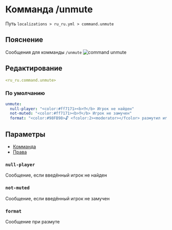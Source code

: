 # Комманда /unmute
Путь `localizations > ru_ru.yml > command.unmute`

## Пояснение
Сообщения для комманды `/unmute`
![command unmute](/commandunmute.png)

## Редактирование
```yaml
<ru_ru.command.unmute>
```

### По умолчанию
```yaml
unmute:
  null-player: "<color:#ff7171><b>⁉</b> Игрок не найден"
  not-muted: "<color:#ff7171><b>⁉</b> Игрок не замучен"
  format: "<color:#98FB98>🔓 <fcolor:2><moderator></fcolor> размутил игрока <fcolor:2><player></fcolor>"
```

## Параметры

- [Комманда](/docs/command/unmute/)
- [Права](/docs/permission/command/unmute/)

### `null-player`

Сообщение, если введённый игрок не найден

### `not-muted`

Сообщение, если введённый игрок не замучен

### `format`

Сообщение при размуте
